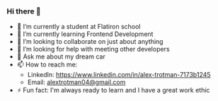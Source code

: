 ### Hi there 👋
- 🔭 I’m currently a student at Flatiron school
- 🌱 I’m currently learning Frontend Development
- 👯 I’m looking to collaborate on just about anything
- 🤔 I’m looking for help with meeting other developers
- 💬 Ask me about my dream car
- 📫 How to reach me: 
     - LinkedIn: https://www.linkedin.com/in/alex-trotman-7173b1245
     - Email: alextrotman04@gmail.com
- ⚡ Fun fact: I'm always ready to learn and I have a great work ethic
